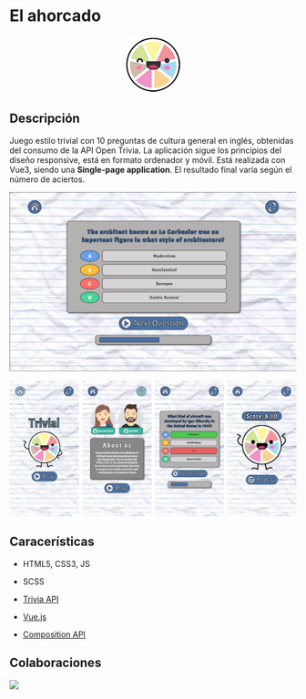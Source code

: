 # El ahorcado

<p align="center">
<img src="public/favicon.png" width="100">
</p>

## Descripción

Juego estilo trivial con 10 preguntas de cultura general en inglés, obtenidas del consumo de la API Open Trivia.
La aplicación sigue los principios del diseño responsive, está en formato ordenador y móvil. Está realizada con Vue3, siendo una **Single-page application**. El resultado final varía según el número de aciertos.

<p align="center">
<img src="public/img/readme.jpg" width="700">
</p>
<p align="center">
<img src="public/img/readme.png" width="700">
</p>

## Caracerísticas

* HTML5, CSS3, JS
* SCSS
* [Trivia API](https://opentdb.com/api_config.php)

* [Vue.js](https://v3.vuejs.org/)

* [Composition API](https://v3.vuejs.org/api/composition-api.html)

## Colaboraciones

<a href="https://github.com/nurimartinez" target="_blank"><img src="https://avatars.githubusercontent.com/u/72202917?s=460&u=1d271710c82a47e527b0622f900305a11b660b41&v=4" width="50"></a>
